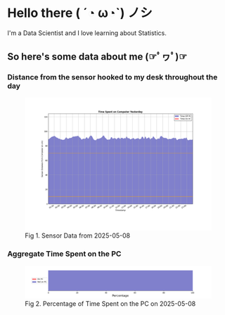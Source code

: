 
# Hello there ( ´◔ ω◔`) ノシ

I'm a Data Scientist and I love learning about Statistics.

## So here's some data about me (☞ﾟヮﾟ)☞


### Distance from the sensor hooked to my desk throughout the day
<figure>
  <picture>
    <source media="(prefers-color-scheme: dark)" srcset="Pi/readme/graphs/lineplot/dark-plot-2025-05-08.png">
    <source media="(prefers-color-scheme: light)" srcset="Pi/readme/graphs/lineplot/light-plot-2025-05-08.png">
    <img alt="Shows a black logo in light color mode and a white one in dark color mode." src="Pi/readme/graphs/lineplot/light-plot-2025-05-08.png">
  </picture>
  <figcaption>Fig 1. Sensor Data from 2025-05-08</figcaption>
</figure>



### Aggregate Time Spent on the PC
<figure>
  <picture>
    <source media="(prefers-color-scheme: dark)" srcset="Pi/readme/graphs/barplot/dark-plot-2025-05-08.png">
    <source media="(prefers-color-scheme: light)" srcset="Pi/readme/graphs/barplot/light-plot-2025-05-08.png">
    <img alt="Shows a black logo in light color mode and a white one in dark color mode." src="Pi/readme/graphs/barplot/light-plot-2025-05-08.png">
  </picture>
  <figcaption>Fig 2. Percentage of Time Spent on the PC on 2025-05-08</figcaption>
</figure>
